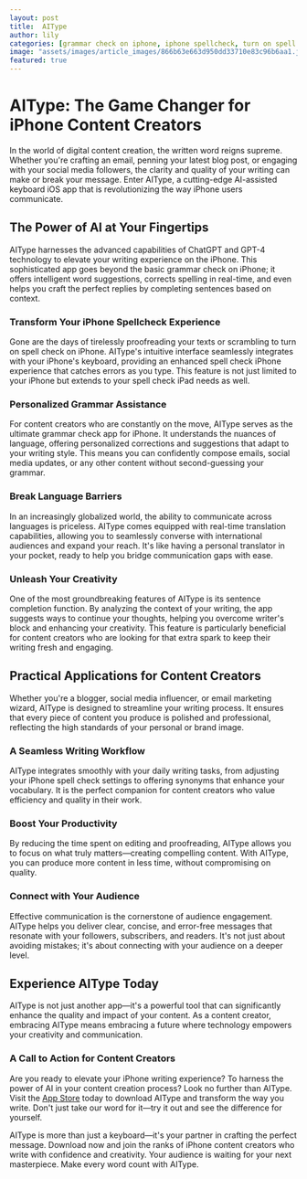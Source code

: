 ```yaml
---
layout: post
title:  AIType
author: lily
categories: [grammar check on iphone, iphone spellcheck, turn on spell check iphone, grammar check app for iphone, spell check ipad, spell check iphone, iphone spell check settings]
image: "assets/images/article_images/866b63e663d950dd33710e83c96b6aa1.jpg"
featured: true
---
```


# AIType: The Game Changer for iPhone Content Creators

In the world of digital content creation, the written word reigns supreme. Whether you're crafting an email, penning your latest blog post, or engaging with your social media followers, the clarity and quality of your writing can make or break your message. Enter AIType, a cutting-edge AI-assisted keyboard iOS app that is revolutionizing the way iPhone users communicate.

## The Power of AI at Your Fingertips

AIType harnesses the advanced capabilities of ChatGPT and GPT-4 technology to elevate your writing experience on the iPhone. This sophisticated app goes beyond the basic grammar check on iPhone; it offers intelligent word suggestions, corrects spelling in real-time, and even helps you craft the perfect replies by completing sentences based on context. 

### Transform Your iPhone Spellcheck Experience

Gone are the days of tirelessly proofreading your texts or scrambling to turn on spell check on iPhone. AIType's intuitive interface seamlessly integrates with your iPhone's keyboard, providing an enhanced spell check iPhone experience that catches errors as you type. This feature is not just limited to your iPhone but extends to your spell check iPad needs as well.

### Personalized Grammar Assistance

For content creators who are constantly on the move, AIType serves as the ultimate grammar check app for iPhone. It understands the nuances of language, offering personalized corrections and suggestions that adapt to your writing style. This means you can confidently compose emails, social media updates, or any other content without second-guessing your grammar.

### Break Language Barriers

In an increasingly globalized world, the ability to communicate across languages is priceless. AIType comes equipped with real-time translation capabilities, allowing you to seamlessly converse with international audiences and expand your reach. It's like having a personal translator in your pocket, ready to help you bridge communication gaps with ease.

### Unleash Your Creativity

One of the most groundbreaking features of AIType is its sentence completion function. By analyzing the context of your writing, the app suggests ways to continue your thoughts, helping you overcome writer's block and enhancing your creativity. This feature is particularly beneficial for content creators who are looking for that extra spark to keep their writing fresh and engaging.

## Practical Applications for Content Creators

Whether you're a blogger, social media influencer, or email marketing wizard, AIType is designed to streamline your writing process. It ensures that every piece of content you produce is polished and professional, reflecting the high standards of your personal or brand image. 

### A Seamless Writing Workflow

AIType integrates smoothly with your daily writing tasks, from adjusting your iPhone spell check settings to offering synonyms that enhance your vocabulary. It is the perfect companion for content creators who value efficiency and quality in their work.

### Boost Your Productivity

By reducing the time spent on editing and proofreading, AIType allows you to focus on what truly matters—creating compelling content. With AIType, you can produce more content in less time, without compromising on quality.

### Connect with Your Audience

Effective communication is the cornerstone of audience engagement. AIType helps you deliver clear, concise, and error-free messages that resonate with your followers, subscribers, and readers. It's not just about avoiding mistakes; it's about connecting with your audience on a deeper level.

## Experience AIType Today

AIType is not just another app—it's a powerful tool that can significantly enhance the quality and impact of your content. As a content creator, embracing AIType means embracing a future where technology empowers your creativity and communication.

### A Call to Action for Content Creators

Are you ready to elevate your iPhone writing experience? To harness the power of AI in your content creation process? Look no further than AIType. Visit the [App Store](https://apps.apple.com/us/app/aitype-grammar-check-keyboard/id6469163944) today to download AIType and transform the way you write. Don't just take our word for it—try it out and see the difference for yourself.

AIType is more than just a keyboard—it's your partner in crafting the perfect message. Download now and join the ranks of iPhone content creators who write with confidence and creativity. Your audience is waiting for your next masterpiece. Make every word count with AIType.